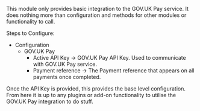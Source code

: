 This module only provides basic integration to the GOV.UK Pay service. It does nothing more than configuration and methods for other modules or functionality to call.

Steps to Configure:
- Configuration
    - GOV.UK Pay
        - Active API Key -> GOV.UK Pay API Key. Used to communicate with GOV.UK Pay service.
        - Payment reference -> The Payment reference that appears on all payments once completed.
    
Once the API Key is provided, this provides the base level configuration. From here it is up to any plugins or add-on functionality to utilise the GOV.UK Pay integration to do stuff.